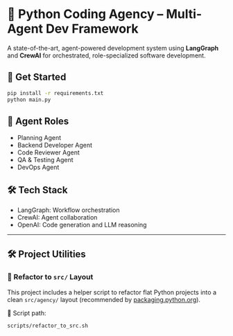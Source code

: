 # 🧠 Python Coding Agency – Multi-Agent Dev Framework

A state-of-the-art, agent-powered development system using **LangGraph** and **CrewAI** for orchestrated, role-specialized software development.

## 🚀 Get Started

```bash
pip install -r requirements.txt
python main.py
```

## 📁 Agent Roles
- Planning Agent
- Backend Developer Agent
- Code Reviewer Agent
- QA & Testing Agent
- DevOps Agent

## 🛠 Tech Stack
- LangGraph: Workflow orchestration
- CrewAI: Agent collaboration
- OpenAI: Code generation and LLM reasoning


---

## 🛠 Project Utilities

### 🔄 Refactor to `src/` Layout

This project includes a helper script to refactor flat Python projects into a clean `src/agency/` layout (recommended by [packaging.python.org](https://packaging.python.org/en/latest/tutorials/packaging-projects/)).

📁 Script path:
```bash
scripts/refactor_to_src.sh

